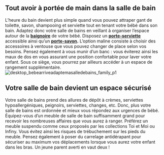## Tout avoir à portée de main dans la salle de bain
L’heure du bain devient plus simple quand vous pouvez attraper gant de toilette, savon, shampooing et serviette tout en tenant votre bébé dans son bain.
Adaptez donc votre salle de bains en veillant à organiser l’espace autour de la [**baignoire**](/bain-CCU0002/baignoires-CCN0028) de votre bébé.
Disposez un [**porte-serviette**](/bain-CCU0002/accessoires-salle-bains-CCN0027/porte-serviettes-CCN0114) accessible ainsi qu’un [**porte-savon**](/porte-savon-triangulaire-itrys-a-fixer-FPC0032301)**.** L’option maline consiste à choisir des accessoires à ventouse que vous pouvez changer de place selon vos besoins.
Pensez également à vous munir d’un banc : vous éviterez ainsi les maux de dos en vous assurant une position confortable pour laver votre enfant. Sous ce siège, vous pourrez par ailleurs accéder à un espace de rangement supplémentaire.
![desktop_bebearriveadaptemasalledebains_family_p1](//statics.lapeyre.fr/img/contrib/2bdd4da300203a52/desktop_bebearriveadaptemasalledebains_family_p1.jpg)
##
## Votre salle de bain devient un espace sécurisé
Votre salle de bains prend des allures de dépôt à crèmes, serviettes hypoallergéniques, peignoirs, serviettes, changes, etc.
Donc, plus votre salle de bains est ordonnée et mieux vous répondez aux urgences de bébé. Équipez-vous d’un meuble de salle de bain suffisamment grand pour recevoir les nombreuses affaires que vous aurez à ranger. Préférez un meuble suspendu comme ceux proposés par les collections Toi et Moi ou Infiny. Vous évitez ainsi les risques de trébuchement sur les pieds du meuble.
Pensez également à poser du carrelage antidérapant pour sécuriser au maximum vos déplacements lorsque vous aurez votre enfant dans les bras.
Un jeune parent averti en vaut deux !